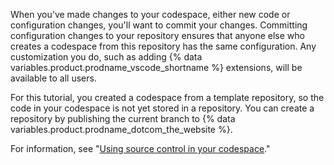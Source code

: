 When you've made changes to your codespace, either new code or configuration changes, you'll want to commit your changes. Committing configuration changes to your repository ensures that anyone else who creates a codespace from this repository has the same configuration. Any customization you do, such as adding {% data variables.product.prodname_vscode_shortname %} extensions, will be available to all users.

For this tutorial, you created a codespace from a template repository, so the code in your codespace is not yet stored in a repository. You can create a repository by publishing the current branch to {% data variables.product.prodname_dotcom_the_website %}.

For information, see "[Using source control in your codespace](/codespaces/developing-in-codespaces/using-source-control-in-your-codespace?tool=webui#publishing-a-codespace-created-from-a-template)."
